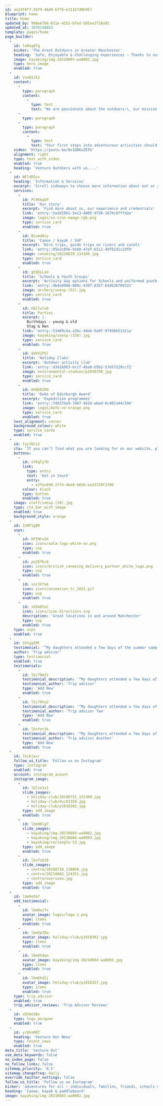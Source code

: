 ```yaml
---
id: ae24f8f7-2bf9-46d9-b776-e111b7d0b957
blueprint: home
title: Home
updated_by: 998e47b6-651e-4252-b7ed-565ea3f20a95
updated_at: 1676148023
template: pages/home
page_builder:
  -
    id: le0eqdfg
    kicker: 'The Great Outdoors in Greater Manchester'
    heading: 'Safe, Enjoyable & Challenging experiences – Thanks to our qualified, experienced staff'
    image: kayaking/img-20210803-wa0002.jpg
    type: hero_image
    enabled: true
  -
    id: Vvw83Jk2
    content:
      -
        type: paragraph
        content:
          -
            type: text
            text: "We are passionate about the outdoors:\_ our mission is to introduce people of all ages and backgrounds to adventurous activities in Greater Manchester. \_For over a decade we have been providing canoe trips on the Mersey, Outdoor Activity days for schools, \_and Holiday Clubs & Birthday parties for families."
      -
        type: paragraph
      -
        type: paragraph
        content:
          -
            type: text
            text: "Your first steps into adventurous activities should be challenging but safe. We have an Adventurous Activities Licence (AALS) that enables us to work for Schools and Youth Groups. We are a British Canoeing Deliver Partner. We employ great staff who hold the relevant leadership and coaching qualifications and first Aid certificates.  And Trip Advisor consistently awards up their Traveller's Choice Award every year."
    video: 'https://youtu.be/6e1QDKxZETU'
    alignment: right
    type: text_with_video
    enabled: true
    heading: 'Venture Outdoors with us....'
  -
    id: NFldDSvs
    heading: 'Information & Services'
    excerpt: 'Scroll sideways to choose more information about out or see some of our most popular services'
    services:
      -
        id: PC46kqGP
        title: 'Our story'
        excerpt: 'Find more about us, our experience and credentials'
        link: 'entry::5a2d1961-5e13-4805-9736-1678c97ffd2e'
        image: logos/vo-icon-mango-rgb.png
        type: service_card
        enabled: true
      -
        id: Binm40sy
        title: 'Canoe / kayak / SUP'
        excerpt: 'Hire trips, guide trips on rivers and canals'
        link: 'entry::85e2c856-9160-47af-b112-48f02d1c2df9'
        image: canoeing/20210629_114104.jpg
        type: service_card
        enabled: true
      -
        id: gtQELLxU
        title: 'Schools & Youth Groups'
        excerpt: 'Activity day options for Schools and uniformed youth groups'
        link: 'entry::4b4e8986-889c-4307-8357-64463b789321'
        image: archery/voexp-(52).jpg
        type: service_card
        enabled: true
      -
        id: GEClwlvO
        title: Parties
        excerpt: |-
          Birthdays - young & old
          Stag & Hen
        link: 'entry::53489c4a-a3bc-48eb-9a97-97936b51321a'
        image: kayaking/voexp-(158).jpg
        type: service_card
        enabled: true
      -
        id: qVHV1PSl
        title: 'Holiday Clubs'
        excerpt: 'Outdoor activity club'
        link: 'entry::d341b963-eccf-4ba0-b5b2-57e57229ccf2'
        image: environmental-studies/p1030758.jpg
        type: service_card
        enabled: true
      -
        id: mhQb02KO
        title: 'Duke of Edinburgh Award'
        excerpt: 'Expedition programmes'
        link: 'entry::7d837da9-7d87-4b26-abad-0c482a44c594'
        image: logos/dofe-vo-orange.png
        type: service_card
        enabled: true
    text_alignment: center
    background_colour: white
    type: service_cards
    enabled: true
  -
    id: fyy7UCx2
    cta: 'If you can’t find what you are looking for on our website, please get in touch.  We’ve supported many individuals, groups or charities with their requests'
    buttons:
      -
        id: xY0qTy7U
        link:
          type: entry
          text: 'Get in touch'
          entry:
            - e2fec699-2ff4-4be0-b016-ea33f29f3f98
        colour: black
        type: button
        enabled: true
    image: staff/voexp-(20).jpg
    type: cta_bar_with_image
    enabled: true
    background_style: orange
  -
    id: 1U9FIgBR
    usps:
      -
        id: KPINtu5m
        icon: icons/aala-logo-white-on.png
        type: usp
        enabled: true
      -
        id: po2EfKc6
        icon: icons/british_canoeing_delivery_partner_white_logo.png
        type: usp
        enabled: true
      -
        id: snrJVfuk
        icon: icons/animation_tc_2022.gif
        type: usp
        enabled: true
      -
        id: sbXmQYuC
        icon: icons/icon-directions.svg
        description: 'Great locations in and around Manchester'
        type: usp
        enabled: true
    type: usps
    enabled: true
  -
    id: SVtgqIMt
    testimonial: '“My daughters attended a few days of the summer camp last year and had an amazing time! They really enjoyed all the activities, especially the kayaking. The staff are very experienced and are really good with all the kids. My daughters will definitely be back this half-term and also in the summer. Highly recommended for a fun and exciting alternative to the usual summers camps!!!”'
    author: 'Trip advisor'
    type: testimonial
    enabled: true
    testimonials:
      -
        id: lbj79m31
        testimonial_description: '“My daughters attended a few days of the summer camp last year and had an amazing time! They really enjoyed all the activities, especially the kayaking. The staff are very experienced and are really good with all the kids. My daughters will definitely be back this half-term and also in the summer. Highly recommended for a fun and exciting alternative to the usual summers camps!!!”'
        testimonial_author: 'Trip advisor'
        type: 'Add New'
        enabled: true
      -
        id: lbj79to2
        testimonial_description: '“My daughters attended a few days of the summer camp last year and had an amazing time! They really enjoyed all the activities, especially the kayaking. The staff are very experienced and are really good with all the kids. My daughters will definitely be back this half-term and also in the summer. Highly recommended for a fun and exciting alternative to the usual summers camps!!!”'
        testimonial_author: 'Trip advisor Two'
        type: 'Add New'
        enabled: true
      -
        id: lbnfot3k
        testimonial_description: '“My daughters attended a few days of the summer camp last year and had an amazing time! They really enjoyed all the activities, especially the kayaking. The staff are very experienced and are really good with all the kids. My daughters will definitely be back this half-term and also in the summer. Highly recommended for a fun and exciting alternative to the usual summers camps!!!”'
        testimonial_author: 'Trip advisor Another'
        type: 'Add New'
        enabled: true
  -
    id: lbjk1axr
    follow_us_title: 'Follow us on Instagram'
    type: instagram
    enabled: true
    account: instagram_acount
    instagram_image:
      -
        id: lblzo1x1
        slide_images:
          - holiday-club/20190731_132309.jpg
          - holiday-club/dsc03358.jpg
          - holiday-club/p1010302.jpg
        type: add_image
        enabled: true
      -
        id: lbm00lg7
        slide_images:
          - kayaking/img-20210803-wa0002.jpg
          - kayaking/img-20210604-wa0093.jpg
          - kayaking/rectangle-53.jpg
        type: add_image
        enabled: true
      -
        id: lbnfs018
        slide_images:
          - centre/20190730_130050.jpg
          - centre/20210602_124351.jpg
          - centre/overview.jpg
        type: add_image
        enabled: true
  -
    id: lbm0ohbf
    add_testimonial:
      -
        id: lbm0oifx
        avatar_image: logos/logo-2.png
        type: items
        enabled: true
      -
        id: lbm5p28a
        avatar_image: holiday-club/p1010302.jpg
        type: items
        enabled: true
      -
        id: lbm6h4wn
        avatar_image: kayaking/img-20210604-wa0093.jpg
        type: items
        enabled: true
      -
        id: lbm6hd2j
        avatar_image: holiday-club/p1010327.jpg
        type: items
        enabled: true
    type: trip_advisor
    enabled: true
    trip_advisor_reviews: 'Trip Advisor Reviews'
  -
    id: xD5Oe3Bx
    type: logo_marquee
    enabled: true
  -
    id: yrDknMOT
    heading: 'Venture Out News'
    type: recent_news
    enabled: true
meta_title: 'Venture Out'
use_meta_keywords: false
no_index_page: false
no_follow_links: false
sitemap_priority: '0.5'
sitemap_changefreq: daily
override_twitter_settings: false
follow_us_title: 'Follow us on Instagram'
kicker: 'adventures for all – individuals, families, friends, schools & youth groups.'
heading: 'Canoe, kayak & paddleboard'
image: kayaking/img-20210803-wa0002.jpg
---
```

